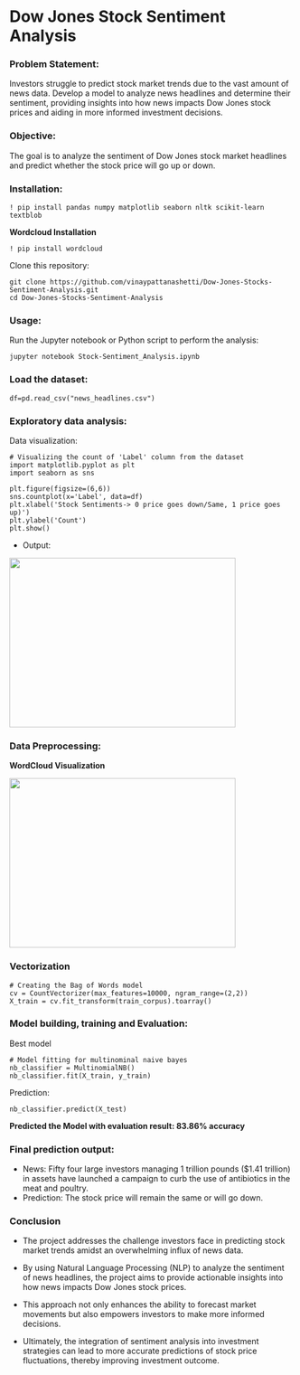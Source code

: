 # **Dow Jones Stock Sentiment Analysis**

### Problem Statement:
Investors struggle to predict stock market trends due to the vast amount of news data. Develop a model to analyze news headlines and determine their sentiment, providing insights into how news impacts Dow Jones stock prices and aiding in more informed investment decisions.

### Objective:

The goal is to analyze the sentiment of Dow Jones stock market headlines and predict whether the stock price will go up or down.

### Installation:

```
! pip install pandas numpy matplotlib seaborn nltk scikit-learn textblob
```

**Wordcloud Installation**
```
! pip install wordcloud
```

Clone this repository:
```
git clone https://github.com/vinaypattanashetti/Dow-Jones-Stocks-Sentiment-Analysis.git
cd Dow-Jones-Stocks-Sentiment-Analysis
```
### Usage:

Run the Jupyter notebook or Python script to perform the analysis:
```
jupyter notebook Stock-Sentiment_Analysis.ipynb
```
### Load the dataset:
```
df=pd.read_csv("news_headlines.csv")
```
### Exploratory data analysis:
 Data visualization: 
```
# Visualizing the count of 'Label' column from the dataset
import matplotlib.pyplot as plt
import seaborn as sns

plt.figure(figsize=(6,6))
sns.countplot(x='Label', data=df)
plt.xlabel('Stock Sentiments-> 0 price goes down/Same, 1 price goes up)')
plt.ylabel('Count')
plt.show()
```

- Output:
<img src="https://github.com/user-attachments/assets/75250116-8e27-4b62-8345-cab77cfef157" width="400" height="300">

### Data Preprocessing:
**WordCloud Visualization**

<img src="https://github.com/user-attachments/assets/26cb7012-339c-4e92-b16b-2f79ef38989c" width="400" height="300">

### Vectorization
```
# Creating the Bag of Words model
cv = CountVectorizer(max_features=10000, ngram_range=(2,2))
X_train = cv.fit_transform(train_corpus).toarray()
```

### Model building, training and Evaluation:
Best model
```
# Model fitting for multinominal naive bayes
nb_classifier = MultinomialNB()
nb_classifier.fit(X_train, y_train)
```
Prediction:
```
nb_classifier.predict(X_test)
```

**Predicted the Model with evaluation result: 83.86% accuracy**

### Final prediction output: 
- News: Fifty four large investors managing 1 trillion pounds ($1.41 trillion) in assets have launched a campaign to curb the use of antibiotics in the meat and poultry.
- Prediction: The stock price will remain the same or will go down.

### Conclusion

- The project addresses the challenge investors face in predicting stock market trends amidst an overwhelming influx of news data. 

- By using Natural Language Processing (NLP) to analyze the sentiment of news headlines, the project aims to provide actionable insights into how news impacts Dow Jones stock prices. 

- This approach not only enhances the ability to forecast market movements but also empowers investors to make more informed decisions. 

- Ultimately, the integration of sentiment analysis into investment strategies can lead to more accurate predictions of stock price fluctuations, thereby improving investment outcome.
